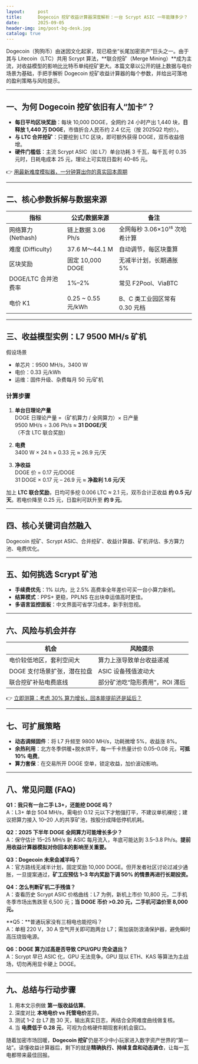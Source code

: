 ```yaml
---
layout:     post
title:      Dogecoin 挖矿收益计算器深度解析：一台 Scrypt ASIC 一年能赚多少？
date:       2025-09-05
header-img: img/post-bg-desk.jpg
catalog: true
---
```


Dogecoin（狗狗币）由迷因文化起家，现已稳坐“长尾加密资产”巨头之一。由于其与 Litecoin（LTC）共用 Scrypt 算法，**联合挖矿（Merge Mining）**成为主流，对收益模型的影响比比特币单纯挖矿更大。本篇文章以公开的链上数据与电价场景为基础，手把手解析 Dogecoin 挖矿收益计算器的每个参数，并给出可落地的盈利策略与风险提示。

---

## 一、为何 Dogecoin 挖矿依旧有人“加卡”？

- **每日平均区块奖励**：每块 10,000 DOGE，全网约 24 小时产出 1,440 块，**日释放 1,440 万 DOGE**，市值折合人民币约 2.4 亿元（按 2025Q2 均价）。
- **与 LTC 合并挖矿**：只要挖到 LTC 区块，即可额外获得 DOGE，双币收益倍增。
- **硬件门槛低**：主流 Scrypt ASIC（如 L7）单台功耗 3 千瓦，每千瓦·时 0.35 元时，日耗电成本 25 元，理论上可实现日盈利 40–85 元。

👉 [用最新难度模拟器，一分钟算出你的真实回本周期](https://okxdog.com/)

---

## 二、核心参数拆解与数据来源

| 指标 | 公式/数据来源 | 备注 |
|---|---|---|
| 网络算力 (Nethash) | 链上数据 3.06 Ph/s | 全网每秒 3.06×10¹⁵ 次哈希计算 |
| 难度 (Difficulty) | 37.6 M～44.1 M | 自动调节，每区块重算 |
| 区块奖励 | 固定 10,000 DOGE | 无减半计划，长期通胀 5% |
| DOGE/LTC 合并池费率 | 1%–2% | 常见 F2Pool、ViaBTC |
| 电价 K1 | 0.25 ~ 0.55 元/kWh | B、C 类工业园区常有 0.30 元档 |

---

## 三、收益模型实例：L7 9500 MH/s 矿机

假设场景  
- 单芯片：9500 MH/s，3400 W  
- 电价：0.33 元/kWh  
- 运维：固件升级、杂费每月 50 元/矿机

### 计算步骤

1. **单台日理论产量**  
   DOGE 日理论产量 =（矿机算力 / 全网算力）× 日产量  
   9500 MH/s ÷ 3.06 Ph/s ≈ **31 DOGE/天**  
   （不含 LTC 联合奖励）

2. **电费**  
   3400 W × 24 h × 0.33 元 ≈ 26.9 元/天

3. **净收益**  
   DOGE 价 = 0.17 元/DOGE  
   31 DOGE × 0.17 元 – 26.9 元 ≈ **净盈利 ­1.6 元/天**

加上 **LTC 联合奖励**，日均可多挖 0.006 LTC ≈ 2.1 元，双币合计正收益 **约 0.5 元/天**。若电价降至 0.25 元，日盈利可跃升至 **约 9 元**。

---

## 四、核心关键词自然融入

Dogecoin 挖矿、Scrypt ASIC、合并挖矿、收益计算器、矿机评估、多方算力池、电费优化。

---

## 五、如何挑选 Scrypt 矿池

- **手续费优先**：1% 以内，比 2.5% 高费率全年差价可买一台小算力新机。  
- **结算模式**：PPS+ 更稳，PPLNS 在出块幸运值高时更佳。  
- **多语言监控面板**：中文界面可省学习成本，新手别忽视。

---

## 六、风险与机会并存

| 机会 | 风险提示 |
|---|---|
| 电价较低地区，套利空间大 | 算力上涨导致单台收益递减 |
| DOGE 支付场景扩张，潜在拉盘 | ASIC 设备残值波动大 |
| 联合挖矿补贴电费底线 | 部分矿池吃“隐形费用”，ROI 滞后 |

👉 [立即测算：考虑 30% 算力增长，回本能提前还是延后？](https://okxdog.com/)

---

## 七、可扩展策略

- **动态调频固件**：将 L7 升频至 9800 MH/s，功耗微增 5%，收益涨 8%。  
- **余热利用**：北方冬季供暖+脱水烘干，每一千卡热量计价 0.05–0.08 元，**可抵 10% 电费**。  
- **算力套保**：在交易所开 DOGE 空单，锁定收益，加价波动影响。  

---

## 八、常见问题 (FAQ)

**Q1：我只有一台二手 L3+，还能挖 DOGE 吗？**  
A：L3+ 单台 504 MH/s，需电价 0.12 元以下才勉强打平，不建议单机裸挖；建议把算力接入 10–20 人的共享矿池，按股分成降低停机机耗。

**Q2：2025 下半年 DOGE 全网算力可能增长多少？**  
A：保守估计 15–25 MH/s 新 ASIC 每月流入，年底可能达到 3.5–3.8 Ph/s。**提前用收益计算器模拟对你回本的影响至关重要。**

**Q3：Dogecoin 未来会减半吗？**  
A：官方路线无减半计划，固定奖励 10,000 DOGE。但开发者社区讨论过减少通胀，一旦提案通过，**矿工应预估 1–3 年内奖励下调 50% 的情景再进行长期投资。**

**Q4：怎么判断矿机二手残值？**  
A：查看历史 Scrypt ASIC 价格曲线：L7 为例，新机上市价 10,800 元，二手机冬季市场出售跌至 6,500 元；**当 DOGE 币价 >0.20 元，二手机可溢价至 8,000 元。**

**Q5：**普通玩家没有三相电也能挖吗？  
A：单相 220 V，30 A 空气开关即可跑两台 L7；需加装防浪涌保护器，避免瞬时高压烧毁电源。

**Q6：DOGE 算力过高是否导致 CPU/GPU 完全退出？**  
A：Scrypt 早已 ASIC 化，GPU 无法竞争。GPU 现以 ETH、KAS 等算法为主战场，切勿再用显卡硬上 DOGE。

---

## 九、总结与行动步骤

1. 用本文示例做 **第一版收益估算**。  
2. 深度对比 **本地电价 vs 托管电价**差异。  
3. 测试 1–2 台 L7 跑 30 天，输出真实日志，再结合全网难度曲线做复核。  
4. 当 **电费低于 0.28 元**，可视为合格硬件期现套利机会窗口。  

随着加密市场回暖，**Dogecoin 挖矿**仍是不少中小玩家进入数字资产世界的“第一站”。读懂收益计算器后，剩下的就是**精确执行、持续复盘和动态调仓**，让每一瓦电都带来最佳回报。
